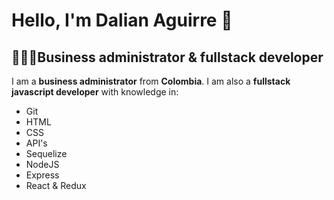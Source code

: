 # Hello, I'm Dalian Aguirre 👋
## 👩🏻‍💻Business administrator & fullstack developer

I am a **business administrator** from **Colombia**. I am also a **fullstack javascript developer** with knowledge in:
- Git
- HTML
- CSS
- API's
- Sequelize
- NodeJS
- Express
- React & Redux
